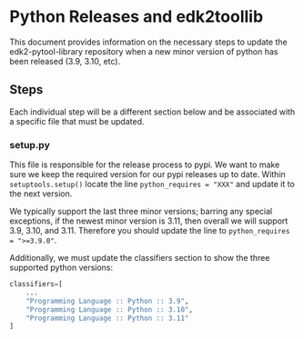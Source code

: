 # Python Releases and edk2toollib

This document provides information on the necessary steps to update the
edk2-pytool-library repository when a new minor version of python has been
released (3.9, 3.10, etc).

## Steps

Each individual step will be a different section below and be associated with
a specific file that must be updated.

### setup.py

This file is responsible for the release process to pypi. We want to make sure
we keep the required version for our pypi releases up to date. Within
`setuptools.setup()` locate the line `python_requires = "XXX"` and update it to
the next version.

We typically support the last three minor versions; barring any special
exceptions, if the newest minor version is 3.11, then overall we will support
3.9, 3.10, and 3.11. Therefore you should update the line to 
`python_requires = ">=3.9.0"`.

Additionally, we must update the classifiers section to show the three
supported python versions:

```python
classifiers=[
    ...
    "Programming Language :: Python :: 3.9",
    "Programming Language :: Python :: 3.10",
    "Programming Language :: Python :: 3.11"
]
```
